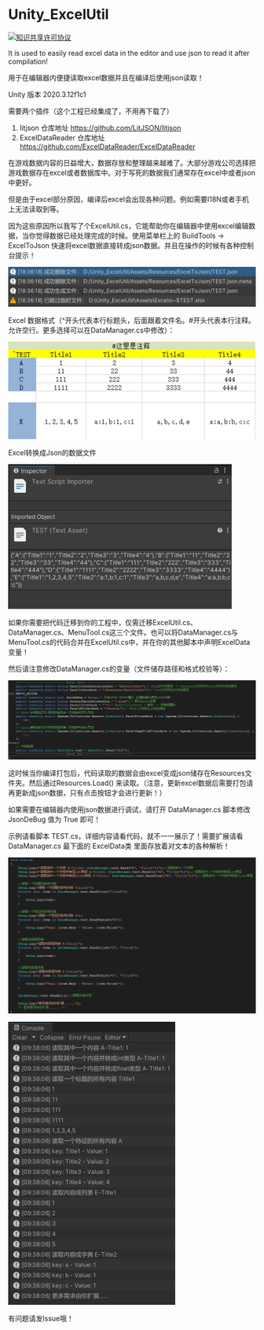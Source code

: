 # Unity_ExcelUtil

<a rel="license" href="http://creativecommons.org/licenses/by/4.0/"><img alt="知识共享许可协议" style="border-width:0" src="https://i.creativecommons.org/l/by/4.0/88x31.png" /></a>

It is used to easily read excel data in the editor and use json to read it after compilation!

用于在编辑器内便捷读取excel数据并且在编译后使用json读取！

Unity 版本 2020.3.12f1c1

需要两个插件（这个工程已经集成了，不用再下载了）
1. litjson 仓库地址 https://github.com/LitJSON/litjson
2. ExcelDataReader 仓库地址 https://github.com/ExcelDataReader/ExcelDataReader

在游戏数据内容的日益增大，数据存放和整理越来越难了。大部分游戏公司选择把游戏数据存在excel或者数据库中。对于写死的数据我们通常存在excel中或者json中更好。

但是由于excel部分原因，编译后excel会出现各种问题。例如需要I18N或者手机上无法读取到等。

因为这些原因所以我写了个ExcelUtil.cs，它能帮助你在编辑器中使用excel编辑数据，当你觉得数据已经处理完成的时候。使用菜单栏上的 BuildTools -> ExcelToJson 快速将excel数据直接转成json数据。并且在操作的时候有各种控制台提示！

![exceltojson](Assets/Images/exceltojson.png)

Excel 数据格式（^开头代表本行标题头，后面跟着文件名。#开头代表本行注释。允许空行。更多选择可以在DataManager.cs中修改）：

![excel](Assets/Images/excel.png)

Excel转换成Json的数据文件

![json](Assets/Images/json.png)

如果你需要把代码迁移到你的工程中，仅需迁移ExcelUtil.cs、DataManager.cs、MenuTool.cs这三个文件。也可以将DataManager.cs与MenuTool.cs的代码合并在ExcelUtil.cs中，并在你的其他脚本中声明ExcelData变量！

然后请注意修改DataManager.cs的变量（文件储存路径和格式校验等）：

![DataManager](Assets/Images/DataManager.png)

这时候当你编译打包后，代码读取的数据会由excel变成json储存在Resources文件夹。然后通过Resources.Load<TextAsset>() 来读取。（注意，更新excel数据后需要打包请再更新成json数据，只有点击按钮才会进行更新！）

如果需要在编辑器内使用json数据进行调试，请打开 DataManager.cs 脚本修改 JsonDeBug 值为 True 即可！

示例请看脚本 TEST.cs，详细内容请看代码，就不一一展示了！需要扩展请看 DataManager.cs 最下面的 ExcelData类 里面存放着对文本的各种解析！
  
![Test](Assets/Images/Test.png)
  
![ConsoleLog](Assets/Images/ConsoleLog.png)

有问题请发Issue哦！

